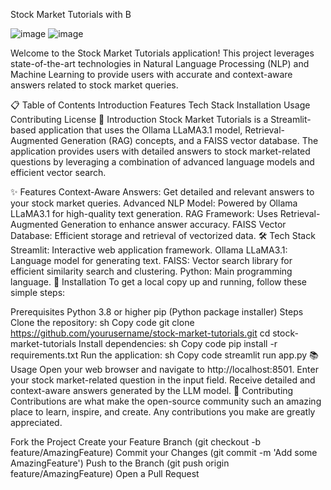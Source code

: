 Stock Market Tutorials with B

![image](https://github.com/user-attachments/assets/96a2515e-3a3f-4bcc-9d19-193db4f59136)
![image](https://github.com/user-attachments/assets/5a9548c0-1dcd-4b60-9b8b-3662aa92b6df)


Welcome to the Stock Market Tutorials application! This project leverages state-of-the-art technologies in Natural Language Processing (NLP) and Machine Learning to provide users with accurate and context-aware answers related to stock market queries.

📋 Table of Contents
Introduction
Features
Tech Stack
Installation
Usage
Contributing
License
📖 Introduction
Stock Market Tutorials is a Streamlit-based application that uses the Ollama LLaMA3.1 model, Retrieval-Augmented Generation (RAG) concepts, and a FAISS vector database. The application provides users with detailed answers to stock market-related questions by leveraging a combination of advanced language models and efficient vector search.

✨ Features
Context-Aware Answers: Get detailed and relevant answers to your stock market queries.
Advanced NLP Model: Powered by Ollama LLaMA3.1 for high-quality text generation.
RAG Framework: Uses Retrieval-Augmented Generation to enhance answer accuracy.
FAISS Vector Database: Efficient storage and retrieval of vectorized data.
🛠️ Tech Stack
Streamlit: Interactive web application framework.
Ollama LLaMA3.1: Language model for generating text.
FAISS: Vector search library for efficient similarity search and clustering.
Python: Main programming language.
🚀 Installation
To get a local copy up and running, follow these simple steps:

Prerequisites
Python 3.8 or higher
pip (Python package installer)
Steps
Clone the repository:
sh
Copy code
git clone https://github.com/yourusername/stock-market-tutorials.git
cd stock-market-tutorials
Install dependencies:
sh
Copy code
pip install -r requirements.txt
Run the application:
sh
Copy code
streamlit run app.py
📚 Usage
Open your web browser and navigate to http://localhost:8501.
Enter your stock market-related question in the input field.
Receive detailed and context-aware answers generated by the LLM model.
🤝 Contributing
Contributions are what make the open-source community such an amazing place to learn, inspire, and create. Any contributions you make are greatly appreciated.

Fork the Project
Create your Feature Branch (git checkout -b feature/AmazingFeature)
Commit your Changes (git commit -m 'Add some AmazingFeature')
Push to the Branch (git push origin feature/AmazingFeature)
Open a Pull Request
